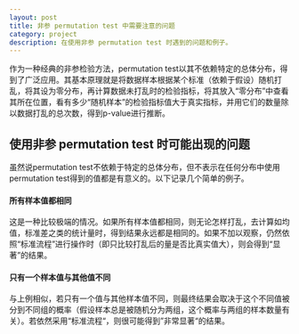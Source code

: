 ```yaml
---
layout: post
title: 非参 permutation test 中需要注意的问题
category: project
description: 在使用非参 permutation test 时遇到的问题和例子。
---
```


作为一种经典的非参检验方法，permutation test以其不依赖特定的总体分布，得到了广泛应用。其基本原理就是将数据样本根据某个标准（依赖于假设）随机打乱，将其设为零分布，再计算数据未打乱时的检验指标，将其放入“零分布”中查看其所在位置，看有多少“随机样本”的检验指标值大于真实指标，并用它们的数量除以数据打乱的总次数，得到p-value进行推断。

## 使用非参 permutation test 时可能出现的问题
虽然说permutation test不依赖于特定的总体分布，但不表示在任何分布中使用permutation test得到的值都是有意义的。以下记录几个简单的例子。

#### 所有样本值都相同
这是一种比较极端的情况。如果所有样本值都相同，则无论怎样打乱，去计算如均值，标准差之类的统计量时，得到结果永远都是相同的。如果不加以观察，仍然依照“标准流程”进行操作时（即只比较打乱后的量是否比真实值大），则会得到“显著”的结果。

#### 只有一个样本值与其他值不同
与上例相似，若只有一个值与其他样本值不同，则最终结果会取决于这个不同值被分到不同组的概率（假设样本总是被随机分为两组，这个概率与两组的样本数量有关）。若依然采用“标准流程“，则很可能得到”非常显著“的结果。
